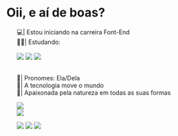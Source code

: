 <h1> Oii, e aí de boas?</h1>
<div><ul>
💻| Estou iniciando na carreira Font-End<br>
👩‍💻| Estudando:
<div style="display: inline_block"><br>
<img src="https://img.shields.io/badge/html5-%23E34F26.svg?style=for-the-badge&logo=html5&logoColor=white"/>
<img src="https://img.shields.io/badge/css3-%231572B6.svg?style=for-the-badge&logo=css3&logoColor=white"/>
<img src="https://img.shields.io/badge/javascript-%23323330.svg?style=for-the-badge&logo=javascript&logoColor=%23F7DF1E"/>
  
<br>👩| Pronomes: Ela/Dela<br>
📌| A tecnologia move o mundo<br>
🌱| Apaixonada pela natureza em todas as suas formas<p>
</div>
<p><picture>
<source srcset="https://github-readme-stats.vercel.app/api?username=ingritedaiane&show_icons=true&theme=panda"
media="(prefers-color-scheme: dark)"/>
<source srcset="https://github-readme-stats.vercel.app/api?username=ingritedaiane&show_icons=true"
media="(prefers-color-scheme: light), (prefers-color-scheme: no-preference)"/>
<img src="https://github-readme-stats.vercel.app/api?username=ingritedaiane&show_icons=true"/>
</picture>
<br><picture>
<source srcset="https://github-readme-stats.vercel.app/api/top-langs/?username=ingritedaiane&layout=compact=true&theme=panda"/>
<img src="https://github.com/ingritedaiane/github-readme-stats"/>
</picture>
<p>
<a href="https://www.instagram.com/ingritedaiane/" target="_blank"><img src="https://img.shields.io/badge/Instagram-%23E4405F.svg?style=for-the-badge&logo=Instagram&logoColor=white" target="_blank"></a>
<a href="mailto:ingritedaiane@gmail.com"><img src="https://img.shields.io/badge/Gmail-D14836?style=for-the-badge&logo=gmail&logoColor=white" target="_blank"></a>
<img src="https://img.shields.io/badge/linkedin-%230077B5.svg?style=for-the-badge&logo=linkedin&logoColor=white" target="_blank"></a>
</ul>                                                                                                            
</div>                                                                      
